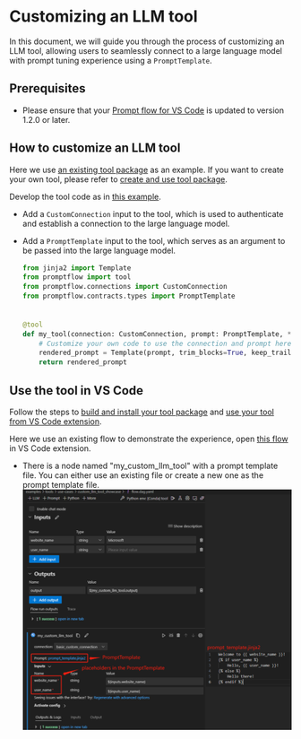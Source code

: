 # Customizing an LLM tool
In this document, we will guide you through the process of customizing an LLM tool, allowing users to seamlessly connect to a large language model with prompt tuning experience using a `PromptTemplate`.

## Prerequisites
- Please ensure that your [Prompt flow for VS Code](https://marketplace.visualstudio.com/items?itemName=prompt-flow.prompt-flow) is updated to version 1.2.0 or later.

## How to customize an LLM tool
Here we use [an existing tool package](https://github.com/microsoft/promptflow/tree/main/examples/tools/tool-package-quickstart/my_tool_package) as an example. If you want to create your own tool, please refer to [create and use tool package](create-and-use-tool-package.md).  

Develop the tool code as in [this example](https://github.com/microsoft/promptflow/blob/main/examples/tools/tool-package-quickstart/my_tool_package/tools/tool_with_custom_llm_type.py).
- Add a `CustomConnection` input to the tool, which is used to authenticate and establish a connection to the large language model.
- Add a `PromptTemplate` input to the tool, which serves as an argument to be passed into the large language model.

    ```python
    from jinja2 import Template
    from promptflow import tool
    from promptflow.connections import CustomConnection
    from promptflow.contracts.types import PromptTemplate


    @tool
    def my_tool(connection: CustomConnection, prompt: PromptTemplate, **kwargs) -> str:
        # Customize your own code to use the connection and prompt here.
        rendered_prompt = Template(prompt, trim_blocks=True, keep_trailing_newline=True).render(**kwargs)
        return rendered_prompt
    ```

## Use the tool in VS Code
Follow the steps to [build and install your tool package](create-and-use-tool-package.md#build-and-share-the-tool-package) and [use your tool from VS Code extension](create-and-use-tool-package.md#use-your-tool-from-vscode-extension).  

Here we use an existing flow to demonstrate the experience, open [this flow](https://github.com/microsoft/promptflow/blob/main/examples/tools/use-cases/custom_llm_tool_showcase/flow.dag.yaml) in VS Code extension.  
- There is a node named "my_custom_llm_tool" with a prompt template file. You can either use an existing file or create a new one as the prompt template file.  
![use_my_custom_llm_tool](../../media/how-to-guides/develop-a-tool/use_my_custom_llm_tool.png)